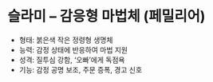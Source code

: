 # 슬라미 – 감응형 마법체 (페밀리어)

- 형태: 붉은색 작은 정령형 생명체
- 능력: 감정 상태에 반응하여 마법 지원
- 성격: 질투심 강함, ‘오빠’에게 독점욕
- 기능: 감정 공명 보조, 주문 증폭, 경고 신호